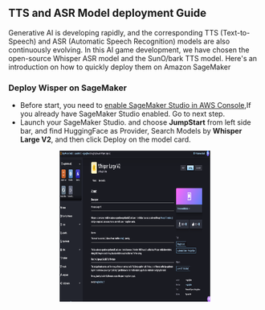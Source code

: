 ## TTS and ASR Model deployment Guide
Generative AI is developing rapidly, and the corresponding TTS (Text-to-Speech) and ASR (Automatic Speech Recognition) models are also continuously evolving. In this AI game development, we have chosen the open-source Whisper ASR model and the SunO/bark TTS model. Here's an introduction on how to quickly deploy them on Amazon SageMaker
### Deploy Wisper on SageMaker
* Before start, you need to [enable SageMaker Studio in AWS Console](https://sagemaker-examples.readthedocs.io/en/latest/aws_sagemaker_studio/index.html),If you already have SageMaker Studio enabled. Go to next step.
* Launch your SageMaker Studio. and choose **JumpStart** from left side bar, and find HuggingFace as Provider, Search Models by **Whisper Large V2**, and then click Deploy on the model card.
<div align="center">
<img alt="Snapshot" src="./images/sagemaker-whisper-deploy.png" width="300" height="300" />
</div>